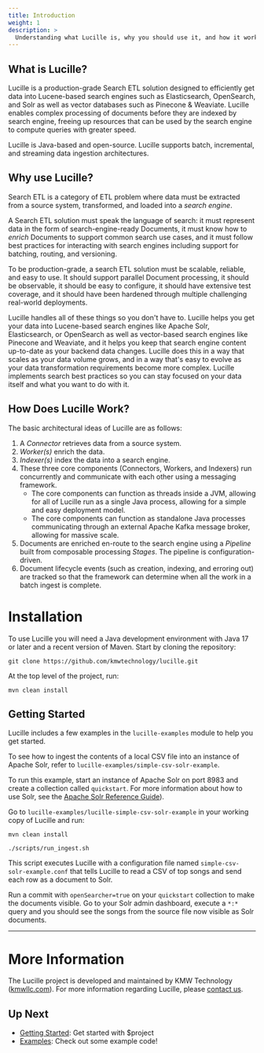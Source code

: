 ```yaml
---
title: Introduction
weight: 1
description: >
  Understanding what Lucille is, why you should use it, and how it works.
---
```


## What is Lucille?

Lucille is a production-grade Search ETL solution designed to efficiently get data into Lucene-based search engines such as Elasticsearch, OpenSearch, and Solr as well as vector databases such as Pinecone & Weaviate.  Lucille enables complex processing of documents before they are indexed by search engine, freeing up resources that can be used by the search engine to compute queries with greater speed.

Lucille is Java-based and open-source. Lucille supports batch, incremental, and streaming data ingestion architectures.

## Why use Lucille?
Search ETL is a category of ETL problem where data must be extracted from a source system, transformed, and loaded into a *search engine*.

A Search ETL solution must speak the language of search: it must represent data in the form of search-engine-ready Documents, it must know how to *enrich* Documents to support common search use cases, and it must follow best practices for interacting with search engines including support for batching, routing, and versioning.

To be production-grade, a search ETL solution must be scalable, reliable, and easy to use. It should support parallel Document processing, it should be observable, it should be easy to configure, it should have extensive test coverage, and it should have been hardened through multiple challenging real-world deployments.

Lucille handles all of these things so you don't have to. Lucille helps you get your data into Lucene-based search engines like Apache Solr, Elasticsearch, or OpenSearch as well as vector-based search engines like Pinecone and Weaviate, and it helps you keep that search engine content up-to-date as your backend data changes. Lucille does this in a way that scales as your data volume grows, and in a way that's easy to evolve as your data transformation requirements become more complex. Lucille implements search best practices so you can stay focused on your data itself and what you want to do with it.

## How Does Lucille Work?
The basic architectural ideas of Lucille are as follows:

1. A *Connector* retrieves data from a source system.
2. *Worker(s)* enrich the data.
3. *Indexer(s)* index the data into a search engine.
4. These three core components (Connectors, Workers, and Indexers) run concurrently and communicate with each other using a messaging framework.
    -  The core components can function as threads inside a JVM, allowing for all of Lucille run as a single Java process, allowing for a simple and easy deployment model.
    -  The core components can function as standalone Java processes communicating through an external Apache Kafka message broker, allowing for massive scale.
5. Documents are enriched en-route to the search engine using a *Pipeline* built from composable processing *Stages*. The pipeline is configuration-driven.
6. Document lifecycle events (such as creation, indexing, and erroring out) are tracked so that the framework can determine when all the work in a batch ingest is complete.


# Installation

To use Lucille you will need a Java development environment with Java 17 or later and a recent version of Maven. Start by cloning the repository:

`git clone https://github.com/kmwtechnology/lucille.git`

At the top level of the project, run:

`mvn clean install`


## Getting Started

Lucille includes a few examples in the `lucille-examples` module to help you get started.

To see how to ingest the contents of a local CSV file into an instance of Apache Solr, refer to `lucille-examples/simple-csv-solr-example`.

To run this example, start an instance of Apache Solr on port 8983 and create a collection called `quickstart`. For more information about how to use Solr, see the [Apache Solr Reference Guide](https://solr.apache.org/guide/solr/latest/getting-started/introduction.html)).

Go to `lucille-examples/lucille-simple-csv-solr-example` in your working copy of Lucille and run:

`mvn clean install`

`./scripts/run_ingest.sh`

This script executes Lucille with a configuration file named `simple-csv-solr-example.conf` that tells Lucille to read a CSV of top songs and send each row as a document to Solr.

Run a commit with `openSearcher=true` on your `quickstart` collection to make the documents visible. Go to your Solr admin dashboard, execute a `*:*` query and you should see the songs from the source file now visible as Solr documents.

---

# More Information

The Lucille project is developed and maintained by KMW Technology ([kmwllc.com](https://kmwllc.com/)).
For more information regarding Lucille, please [contact us](https://kmwllc.com/index.php/contact-us/).



## Up Next

* [Getting Started](/docs/getting-started/): Get started with $project
* [Examples](/docs/examples/): Check out some example code!

